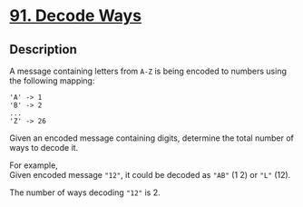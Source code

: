 # [91. Decode Ways](https://leetcode.com/problems/decode-ways/#/description)

## Description

A message containing letters from `A-Z` is being encoded to numbers using the following mapping:

```
'A' -> 1
'B' -> 2
...
'Z' -> 26
```

Given an encoded message containing digits, determine the total number of ways to decode it.

For example,    
Given encoded message `"12"`, it could be decoded as `"AB"` (1 2) or `"L"` (12).

The number of ways decoding `"12"` is 2.
